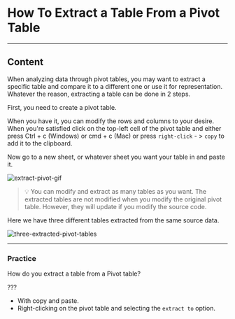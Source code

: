 ﻿---
author: Stefan-Stojanovic

type: normal

category: how to

---

# How To Extract a Table From a Pivot Table

---
## Content

When analyzing data through pivot tables, you may want to extract a specific table and compare it to a different one or use it for representation. Whatever the reason, extracting a table can be done in 2 steps.

First, you need to create a pivot table.

When you have it, you can modify the rows and columns to your desire. When you're satisfied click on the top-left cell of the pivot table and either press Ctrl + c (Windows) or cmd + c (Mac) or press `right-click` - > `copy` to add it to the clipboard. 

Now go to a new sheet, or whatever sheet you want your table in and paste it.

![extract-pivot-gif](https://img.enkipro.com/70ebfe7f7dcf39b34632087d6822b068.gif)

> 💡 You can modify and extract as many tables as you want. The extracted tables are not modified when you modify the original pivot table. However, they will update if you modify the source code.

Here we have three different tables extracted from the same source data.

![three-extracted-pivot-tables](https://img.enkipro.com/b8981fdeba86cea84c88206d64f77a03.png)

---
### Practice

How do you extract a table from a Pivot table?

???

- With copy and paste.
- Right-clicking on the pivot table and selecting the `extract to` option.